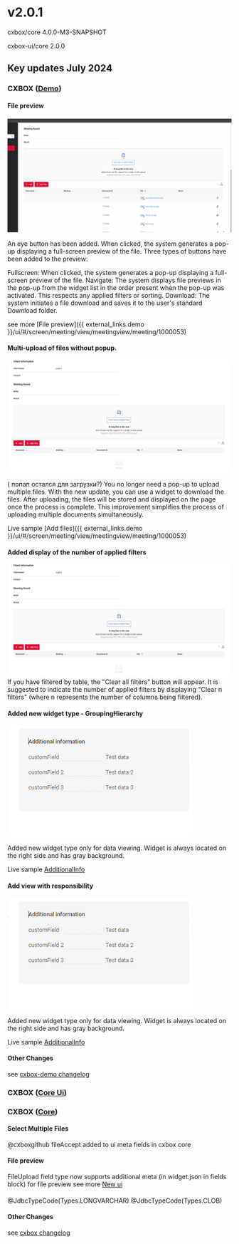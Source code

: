 # v2.0.1
cxbox/core 4.0.0-M3-SNAPSHOT

cxbox-ui/core 2.0.0

## **Key updates July 2024**

### CXBOX ([Demo](https://github.com/CX-Box/cxbox-demo))
#### File preview

![multiupload.gif](v2.0.1/preview.gif)

An eye button has been added. When clicked, the system generates a pop-up displaying a full-screen preview of the file.
Three types of buttons have been added to the preview:

Fullscreen: When clicked, the system generates a pop-up displaying a full-screen preview of the file.
Navigate: The system displays file previews in the pop-up from the widget list in the order present when the pop-up was activated. This respects any applied filters or sorting.
Download: The system initiates a file download and saves it to the user's standard Download folder.

see more [File preview]({{ external_links.demo }}/ui/#/screen/meeting/view/meetingview/meeting/1000053)

#### Multi-upload of files without popup.

![multiupload.gif](v2.0.1/multiupload.gif)
 
( попап остался для загрузки?)
You no longer need a pop-up to upload multiple files.
With the new update, you can use a widget to download the files. 
After uploading, the files will be stored and displayed on the page once the process is complete.
This improvement simplifies the process of uploading multiple documents simultaneously.

Live sample [Add files]({{ external_links.demo }}/ui/#/screen/meeting/view/meetingview/meeting/1000053)

#### Added display of the number of applied filters
![multiupload.gif](v2.0.1/multiupload.gif)
If you have filtered by table, the "Clear all filters" button will appear.
It is suggested to indicate the number of applied filters by displaying "Clear n filters" (where n represents the number of columns being filtered).

#### Added new widget type - GroupingHierarchy
![additionalinfo.png](v2.0.0/additionalinfo.png)

Added new widget type only for data viewing. Widget is always located on the right side and has gray background.

Live sample [AdditionalInfo](https://doc.cxbox.org/widget/type/additionalinfo/additionalinfo/)
#### Add view with responsibility
![additionalinfo.png](v2.0.0/additionalinfo.png)

Added new widget type only for data viewing. Widget is always located on the right side and has gray background.

Live sample [AdditionalInfo](https://doc.cxbox.org/widget/type/additionalinfo/additionalinfo/)
#### Other Changes
see [cxbox-demo changelog](https://github.com/CX-Box/cxbox-demo/releases/tag/v2.0.1)

### <a id="CXBOXUI">CXBOX</a> ([Core Ui](https://github.com/CX-Box/cxbox-ui))

### <a id="CXBOXCORE">CXBOX</a>  ([Core](https://github.com/CX-Box/cxbox))
#### Select Multiple Files
@cxboxgithub
fileAccept added to ui meta fields in cxbox core
#### File preview
FileUpload field type now supports additional meta (in widget.json in fields block) for file preview
see more [New ui](#CXBOXUI)
 
####  
@JdbcTypeCode(Types.LONGVARCHAR) @JdbcTypeCode(Types.CLOB)

#### Other Changes
see [cxbox changelog](https://github.com/CX-Box/cxbox/releases/tag/cxbox-4.0.0-M2)
